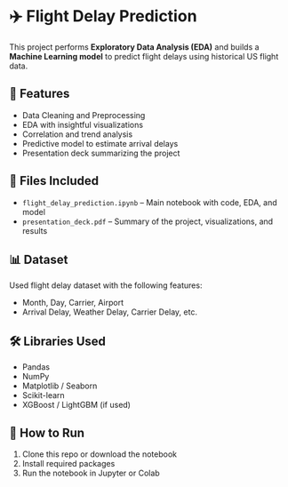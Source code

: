 # ✈️ Flight Delay Prediction

This project performs **Exploratory Data Analysis (EDA)** and builds a **Machine Learning model** to predict flight delays using historical US flight data.

## 📌 Features
- Data Cleaning and Preprocessing
- EDA with insightful visualizations
- Correlation and trend analysis
- Predictive model to estimate arrival delays
- Presentation deck summarizing the project

## 📁 Files Included
- `flight_delay_prediction.ipynb` – Main notebook with code, EDA, and model
- `presentation_deck.pdf` – Summary of the project, visualizations, and results

## 📊 Dataset
Used flight delay dataset with the following features:
- Month, Day, Carrier, Airport
- Arrival Delay, Weather Delay, Carrier Delay, etc.

## 🛠️ Libraries Used
- Pandas
- NumPy
- Matplotlib / Seaborn
- Scikit-learn
- XGBoost / LightGBM (if used)

## 🚀 How to Run
1. Clone this repo or download the notebook
2. Install required packages
3. Run the notebook in Jupyter or Colab

